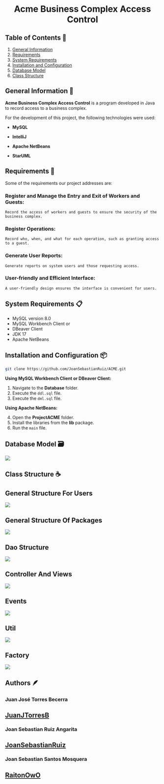 <div align="center">
  <a href="">
    <img src="">
  </a>
<h1 text-align="center">Acme Business Complex Access Control</h1>
</div>
  
## Table of Contents 🔗
1. [General Information](#general-information-)
2. [Requirements](#requirements-)
3. [System Requirements](#system-requirements-)
4. [Installation and Configuration](#installation-and-configuration-)
5. [Database Model](#database-model-%EF%B8%8F)
6. [Class Structure](#class-structure-)

## General Information 📒

**Acme Business Complex Access Control** is a program developed in Java to record access to a business complex.

For the development of this project, the following technologies were used:

- **MySQL**

- **IntelliJ**

- **Apache NetBeans**

- **StarUML**

## Requirements 📌

Some of the requirements our project addresses are:

### Register and Manage the Entry and Exit of Workers and Guests:

    Record the access of workers and guests to ensure the security of the business complex.

### Register Operations:

    Record who, when, and what for each operation, such as granting access to a guest.

### Generate User Reports:

    Generate reports on system users and those requesting access.

### User-friendly and Efficient Interface:

    A user-friendly design ensures the interface is convenient for users.

## System Requirements 📋

- MySQL version 8.0
- MySQL Workbench Client
or
- DBeaver Client
- JDK 17
- Apache NetBeans

## Installation and Configuration 📦
```bash
git clone https://github.com/JoanSebastianRuiz/ACME.git
```
**Using MySQL Workbench Client or DBeaver Client:**

1. Navigate to the **Database** folder.  
2. Execute the `ddl.sql` file.  
3. Execute the `dml.sql` file.  

**Using Apache NetBeans:**

4. Open the **ProjectACME** folder.  
5. Install the libraries from the **lib** package.  
6. Run the `main` file.  


## Database Model 🗃️

<img src="readmeFiles/AcmeDatabaseModel.png">


## Class Structure ☕

## General Structure For Users
<img src="readmeFiles/AcmeClassDiagram1.png">

## General Structure Of Packages
<img src="readmeFiles/AcmeClassDiagram2.png">

## Dao Structure
<img src="readmeFiles/AcmeClassDiagram3.png">

## Controller And Views
<img src="readmeFiles/AcmeClassDiagram4.png">

## Events
<img src="readmeFiles/AcmeClassDiagram5.png">

## Util
<img src="readmeFiles/AcmeClassDiagram6.png">

## Factory
<img src="readmeFiles/AcmeClassDiagram7.png">

## Authors 🪶

### Juan José Torres Becerra

## [JuanJTorresB](https://github.com/JuanJTorresB)

### Joan Sebastian Ruiz Angarita

## [JoanSebastianRuiz](https://github.com/JoanSebastianRuiz)

### Joan Sebastian Santos Mosquera

## [RaitonOwO](https://github.com/RaitonOwO)
